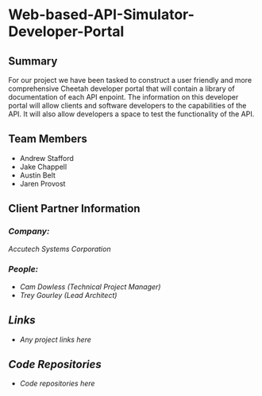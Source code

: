 # Web-based-API-Simulator-Developer-Portal
## Summary

For our project we have been tasked to construct a user friendly and more comprehensive Cheetah developer portal that will contain a library of documentation of each API enpoint. The information on this developer portal will allow clients and software developers to the capabilities of the API. It will also allow developers a space to test the functionality of the API.


## Team Members
- Andrew Stafford
- Jake Chappell
- Austin Belt
- Jaren Provost

## Client Partner Information
### <em>Company:<em> 
Accutech Systems Corporation

### <em>People:</em>
<ul>
    <li>Cam Dowless (Technical Project Manager)
    <li>Trey Gourley (Lead Architect)
</ul>

## Links
- Any project links here

## Code Repositories
- Code repositories here
